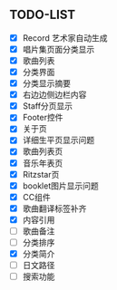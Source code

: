 ## TODO-LIST
- [x] Record 艺术家自动生成
- [x] 唱片集页面分类显示
- [x] 歌曲列表
- [X] 分类界面 
- [X] 分类显示摘要
- [X] 右边边侧边栏内容
- [X] Staff分页显示
- [X] Footer控件
- [X] 关于页
- [x] 详细生平页显示问题
- [x] 歌曲列表页
- [x] 音乐年表页
- [x] Ritzstar页
- [x] booklet图片显示问题
- [x] CC组件
- [X] 歌曲翻译标签补齐
- [X] 内容引用
- [ ] 歌曲备注
- [ ] 分类排序
- [X] 分类简介
- [ ] 日文路径
- [ ] 搜索功能
